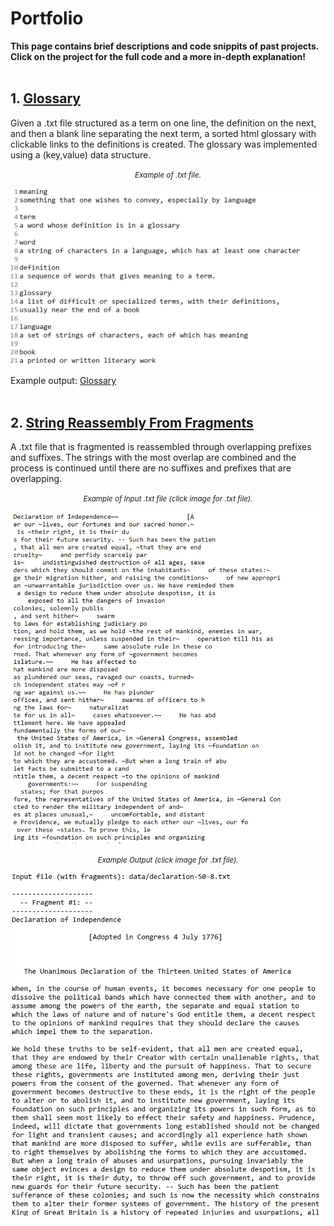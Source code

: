 # **Portfolio**

**This page contains brief descriptions and code snippits of past projects. Click on the project for the full code and a more in-depth explanation!**
<br><br/>


## **1.** [Glossary](https://github.com/julian-irizarry/programming/glossary)

Given a .txt file structured as a term on one line, the definition on the next, and then a blank line separating the next term, a sorted html glossary with clickable links to the definitions is created. The glossary was implemented using a (key,value) data structure. 


<center><small><i>Example of .txt file.</i></small></center>

![](assets/images/text.PNG)

Example output: [Glossary](assets/html/index.html)
<br><br/>

## **2.** [String Reassembly From Fragments](https://github.com/julian-irizarry/programming/reassmebly)

A .txt file that is fragmented is reassembled through overlapping prefixes and suffixes. The strings with the most overlap are combined and the process is continued until there are no suffixes and prefixes that are overlapping.

<center><small><i>Example of Input .txt file (click image for .txt file).</i></small></center>

[![](assets/images/fragment.PNG)](assets/text/declaration-50-8.txt)

<center><small><i>Example Output (click image for .txt file).</i></small></center>

[![](assets/images/declaration.PNG)](assets/text/declaration.txt)

<br><br/>
